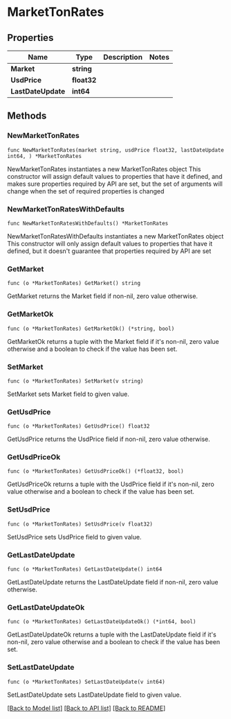 # MarketTonRates

## Properties

Name | Type | Description | Notes
------------ | ------------- | ------------- | -------------
**Market** | **string** |  | 
**UsdPrice** | **float32** |  | 
**LastDateUpdate** | **int64** |  | 

## Methods

### NewMarketTonRates

`func NewMarketTonRates(market string, usdPrice float32, lastDateUpdate int64, ) *MarketTonRates`

NewMarketTonRates instantiates a new MarketTonRates object
This constructor will assign default values to properties that have it defined,
and makes sure properties required by API are set, but the set of arguments
will change when the set of required properties is changed

### NewMarketTonRatesWithDefaults

`func NewMarketTonRatesWithDefaults() *MarketTonRates`

NewMarketTonRatesWithDefaults instantiates a new MarketTonRates object
This constructor will only assign default values to properties that have it defined,
but it doesn't guarantee that properties required by API are set

### GetMarket

`func (o *MarketTonRates) GetMarket() string`

GetMarket returns the Market field if non-nil, zero value otherwise.

### GetMarketOk

`func (o *MarketTonRates) GetMarketOk() (*string, bool)`

GetMarketOk returns a tuple with the Market field if it's non-nil, zero value otherwise
and a boolean to check if the value has been set.

### SetMarket

`func (o *MarketTonRates) SetMarket(v string)`

SetMarket sets Market field to given value.


### GetUsdPrice

`func (o *MarketTonRates) GetUsdPrice() float32`

GetUsdPrice returns the UsdPrice field if non-nil, zero value otherwise.

### GetUsdPriceOk

`func (o *MarketTonRates) GetUsdPriceOk() (*float32, bool)`

GetUsdPriceOk returns a tuple with the UsdPrice field if it's non-nil, zero value otherwise
and a boolean to check if the value has been set.

### SetUsdPrice

`func (o *MarketTonRates) SetUsdPrice(v float32)`

SetUsdPrice sets UsdPrice field to given value.


### GetLastDateUpdate

`func (o *MarketTonRates) GetLastDateUpdate() int64`

GetLastDateUpdate returns the LastDateUpdate field if non-nil, zero value otherwise.

### GetLastDateUpdateOk

`func (o *MarketTonRates) GetLastDateUpdateOk() (*int64, bool)`

GetLastDateUpdateOk returns a tuple with the LastDateUpdate field if it's non-nil, zero value otherwise
and a boolean to check if the value has been set.

### SetLastDateUpdate

`func (o *MarketTonRates) SetLastDateUpdate(v int64)`

SetLastDateUpdate sets LastDateUpdate field to given value.



[[Back to Model list]](../README.md#documentation-for-models) [[Back to API list]](../README.md#documentation-for-api-endpoints) [[Back to README]](../README.md)


